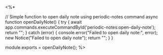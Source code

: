 <%*


// Simple function to open daily note using periodic-notes command
async function openDailyNote() {
    try {
        await app.commands.executeCommandById('periodic-notes:open-daily-note');
        return "";
    } catch (error) {
        console.error("Failed to open daily note:", error);
        new Notice("Failed to open daily note");
        return "";
    }
}

module.exports = openDailyNote();
%>